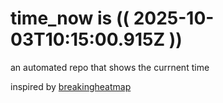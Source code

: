 # time_now is (( 2025-10-03T10:15:00.915Z ))

an automated repo that shows the currnent time

inspired by [breakingheatmap](https://github.com/breakingheatmap/breakingheatmap)